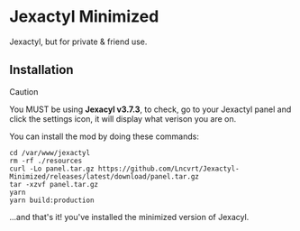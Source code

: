 # Jexactyl Minimized

Jexactyl, but for private & friend use.

## Installation

> [!CAUTION]
> You MUST be using **Jexacyl v3.7.3**, to check, go to your Jexactyl panel and click the settings icon, it will display what verison you are on.

You can install the mod by doing these commands:
```
cd /var/www/jexactyl
rm -rf ./resources
curl -Lo panel.tar.gz https://github.com/Lncvrt/Jexactyl-Minimized/releases/latest/download/panel.tar.gz
tar -xzvf panel.tar.gz
yarn
yarn build:production
```
...and that's it! you've installed the minimized version of Jexacyl.